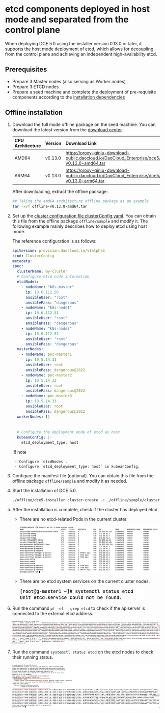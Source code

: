 # etcd components deployed in host mode and separated from the control plane

When deploying DCE 5.0 using the installer version 0.13.0 or later, it supports the
host mode deployment of etcd, which allows for decoupling from the control plane and
achieving an independent high-availability etcd.

## Prerequisites

- Prepare 3 Master nodes (also serving as Worker nodes)
- Prepare 3 ETCD nodes
- Prepare a seed machine and complete the deployment of pre-requisite components according to the [installation dependencies](../install-tools.md)

## Offline installation

1. Download the full mode offline package on the seed machine. You can download the
   latest version from the [download center](../../download/index.md).

    | CPU Architecture | Version | Download Link |
    | ---------------- | ------- | ------------- |
    | AMD64            | v0.13.0 | <https://proxy-qiniu-download-public.daocloud.io/DaoCloud_Enterprise/dce5/offline-v0.13.0-amd64.tar>       |
    | ARM64            | v0.13.0 | <https://proxy-qiniu-download-public.daocloud.io/DaoCloud_Enterprise/dce5/offline-v0.13.0-arm64.tar>       |

    After downloading, extract the offline package:

    ```bash
    ## Taking the amd64 architecture offline package as an example
    tar -xvf offline-v0.13.0-amd64.tar
    ```

2. Set up the [cluster configuration file clusterConfig.yaml](../commercial/cluster-config.md).
   You can obtain this file from the offline package `offline/sample` and modify it. The following
   example mainly describes how to deploy etcd using host mode.

    The reference configuration is as follows:

    ```yaml
    apiVersion: provision.daocloud.io/v1alpha3
    kind: ClusterConfig
    metadata:
    spec:
      clusterName: my-cluster
      # Configure etcd node information
      etcdNodes:
        - nodeName: "k8s-master"
          ip: 10.6.112.50      
          ansibleUser: "root"
          ansiblePass: "dangerous"
        - nodeName: "k8s-node1"
          ip: 10.6.112.51
          ansibleUser: "root"
          ansiblePass: "dangerous"
        - nodeName: "k8s-node2"
          ip: 10.6.112.52
          ansibleUser: "root"
          ansiblePass: "dangerous"
      masterNodes:
        - nodeName: poc-master1
          ip: 10.5.14.31
          ansibleUser: root
          ansiblePass: dangerous@2022
        - nodeName: poc-master2
          ip: 10.5.14.32
          ansibleUser: root
          ansiblePass: dangerous@2022
        - nodeName: poc-master3
          ip: 10.5.14.33
          ansibleUser: root
          ansiblePass: dangerous@2022
      workerNodes: []
      .....
      
      # Configure the deployment mode of etcd as host
      kubeanConfig: |-
        etcd_deployment_type: host
    ```

    !!! note

        - Configure `etcdNodes`.
        - Configure `etcd_deployment_type: host` in kubeanConfig.

3. Configure the manifest file (optional). You can obtain this file from the
   offline package `offline/sample` and modify it as needed.

4. Start the installation of DCE 5.0.

    ```bash
    ./offline/dce5-installer cluster-create -c ./offline/sample/clusterConfig.yaml -m ./offline/sample/manifest.yaml 
    ```

5. After the installation is complete, check if the cluster has deployed etcd.

    - There are no etcd-related Pods in the current cluster.

        ![etcd01](../images/etcd01.png)

    - There are no etcd system services on the current cluster nodes.

        ![etcd02](../images/etcd02.png)

6. Run the command `pf -ef | grep etcd` to check if the apiserver is connected to the external etcd address.

    ![etcd03](../images/etcd03.png)

7. Run the command `systemctl status etcd` on the etcd nodes to check their running status.

    ![etcd04](../images/etcd04.png)
